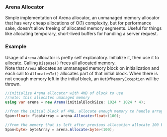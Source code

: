 ### Arena Allocator
Simple implementation of Arena allocator, an unmanaged memory allocator that has very cheap allocations of O(1) complexity, but for performance sake, doesn't allow freeing of allocated memory segments.
Useful for things like allocating temporary, short-lived buffers for handling a server request.

### Example

Usage of ``Arena`` allocator is pretty self explanatory. Initialize it, then use it to allocate. Calling ``Dispose()`` frees all allocated memory.  
Note that ``Arena`` allocates an unmanaged memory block on initialization and each call to ``Allocate<T>()`` allocates part of that initial block. 
When there is not enough memory left in the initial block, an ``OutOfMemoryException`` will be thrown.

```cs
//initialize Arena allocator with 4MB of block to use
//note: this allocates umanaged memory
using var arena = new Arena(initialBlockSize: 1024 * 1024 * 4);

//from the initial block of 4MB, allocate enough memory to handle array of 100 floats
Span<float> floatArray = arena.Allocate<float>(100);

//from the memory that is left after previous allocation allocate 100 bytes
Span<byte> byteArray = arena.Allocate<byte>(100); 
```
